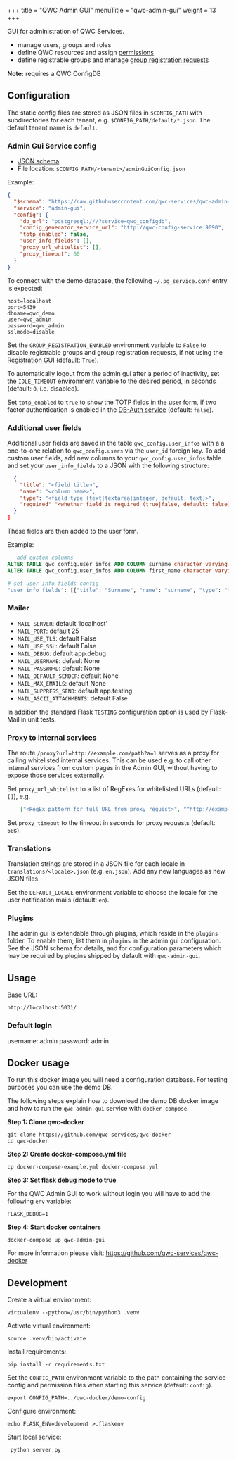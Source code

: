 +++
title = "QWC Admin GUI"
menuTitle = "qwc-admin-gui"
weight = 13
+++

GUI for administration of QWC Services.

* manage users, groups and roles
* define QWC resources and assign [permissions](https://github.com/qwc-services/qwc-services-core#resources-and-permissions)
* define registrable groups and manage [group registration requests](https://github.com/qwc-services/qwc-services-core#group_registration)

**Note:** requires a QWC ConfigDB


Configuration
-------------

The static config files are stored as JSON files in `$CONFIG_PATH` with subdirectories for each tenant,
e.g. `$CONFIG_PATH/default/*.json`. The default tenant name is `default`.

### Admin Gui Service config

* [JSON schema](schemas/qwc-admin-gui.json)
* File location: `$CONFIG_PATH/<tenant>/adminGuiConfig.json`

Example:
```json
{
  "$schema": "https://raw.githubusercontent.com/qwc-services/qwc-admin-gui/master/schemas/qwc-admin-gui.json",
  "service": "admin-gui",
  "config": {
    "db_url": "postgresql:///?service=qwc_configdb",
    "config_generator_service_url": "http://qwc-config-service:9090",
    "totp_enabled": false,
    "user_info_fields": [],
    "proxy_url_whitelist": [],
    "proxy_timeout": 60
  }
}
```

To connect with the demo database, the following `~/.pg_service.conf` entry is expected:

```
host=localhost
port=5439
dbname=qwc_demo
user=qwc_admin
password=qwc_admin
sslmode=disable
```

Set the `GROUP_REGISTRATION_ENABLED` environment variable to `False` to disable registrable groups and group registration requests, if not using the [Registration GUI](https://github.com/qwc-services/qwc-registration-gui) (default: `True`).

To automatically logout from the admin gui after a period of inactivity, set the `IDLE_TIMEOUT` environment variable to the desired period, in seconds (default: `0`, i.e. disabled).

Set `totp_enabled` to `true` to show the TOTP fields in the user form, if two factor authentication is enabled in the [DB-Auth service](https://github.com/qwc-services/qwc-db-auth) (default: `false`).

### Additional user fields

Additional user fields are saved in the table `qwc_config.user_infos` with a a one-to-one relation to `qwc_config.users` via the `user_id` foreign key.
To add custom user fields, add new columns to your `qwc_config.user_infos` table and set your `user_info_fields` to a JSON with the following structure:

```json
  {
    "title": "<field title>",
    "name": "<column name>",
    "type": "<field type (text|textarea|integer, default: text)>",
    "required" "<whether field is required (true|false, default: false)>"
  }
]
```

These fields are then added to the user form.

Example:

```sql
-- add custom columns
ALTER TABLE qwc_config.user_infos ADD COLUMN surname character varying NOT NULL;
ALTER TABLE qwc_config.user_infos ADD COLUMN first_name character varying NOT NULL;
```

```bash
# set user info fields config
"user_info_fields": [{"title": "Surname", "name": "surname", "type": "text", "required": true}, {"title": "First name", "name": "first_name", "type": "text", "required": true}]
```

### Mailer

* `MAIL_SERVER`: default ‘localhost’
* `MAIL_PORT`: default 25
* `MAIL_USE_TLS`: default False
* `MAIL_USE_SSL`: default False
* `MAIL_DEBUG`: default app.debug
* `MAIL_USERNAME`: default None
* `MAIL_PASSWORD`: default None
* `MAIL_DEFAULT_SENDER`: default None
* `MAIL_MAX_EMAILS`: default None
* `MAIL_SUPPRESS_SEND`: default app.testing
* `MAIL_ASCII_ATTACHMENTS`: default False

In addition the standard Flask `TESTING` configuration option is used by Flask-Mail in unit tests.

### Proxy to internal services

The route `/proxy?url=http://example.com/path?a=1` serves as a proxy for calling whitelisted internal services. This can be used e.g. to call other internal services from custom pages in the Admin GUI, without having to expose those services externally.

Set `proxy_url_whitelist` to a list of RegExes for whitelisted URLs (default: `[]`), e.g.
```json
    ["<RegEx pattern for full URL from proxy request>", "^http://example.com/path\\?.*$"]
```

Set `proxy_timeout` to the timeout in seconds for proxy requests (default: `60`s).

### Translations

Translation strings are stored in a JSON file for each locale in `translations/<locale>.json` (e.g. `en.json`). Add any new languages as new JSON files.

Set the `DEFAULT_LOCALE` environment variable to choose the locale for the user notification mails (default: `en`).

### Plugins

The admin gui is extendable through plugins, which reside in the `plugins` folder. To enable them, list them in `plugins` in the admin gui configuration. See the JSON schema for details, and for configuration parameters which may be required by plugins shipped by default with `qwc-admin-gui`.

Usage
-----

Base URL:

    http://localhost:5031/

### Default login

username: admin
password: admin


Docker usage
------------

To run this docker image you will need a configuration database. For testing purposes you can use the demo DB.

The following steps explain how to download the demo DB docker image and how to run the `qwc-admin-gui` service with `docker-compose`.

**Step 1: Clone qwc-docker**

    git clone https://github.com/qwc-services/qwc-docker
    cd qwc-docker

**Step 2: Create docker-compose.yml file**

    cp docker-compose-example.yml docker-compose.yml

**Step 3: Set flask debug mode to true**

For the QWC Admin GUI to work without login you will have to add the following `env` variable:

    FLASK_DEBUG=1

**Step 4: Start docker containers**

    docker-compose up qwc-admin-gui

For more information please visit: https://github.com/qwc-services/qwc-docker

Development
-----------

Create a virtual environment:

    virtualenv --python=/usr/bin/python3 .venv

Activate virtual environment:

    source .venv/bin/activate

Install requirements:

    pip install -r requirements.txt

Set the `CONFIG_PATH` environment variable to the path containing the service config and permission files when starting this service (default: `config`).

    export CONFIG_PATH=../qwc-docker/demo-config

Configure environment:

    echo FLASK_ENV=development >.flaskenv

Start local service:

     python server.py
